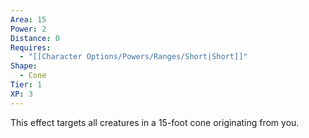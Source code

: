```yaml
---
Area: 15
Power: 2
Distance: 0
Requires:
  - "[[Character Options/Powers/Ranges/Short|Short]]"
Shape:
  - Cone
Tier: 1
XP: 3
---
```


This effect targets all creatures in a 15-foot cone originating from you.